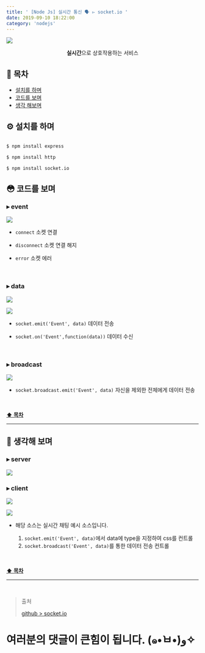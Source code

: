 ```yaml
---
title: ' [Node Js] 실시간 통신 🗣 ▻ socket.io '
date: 2019-09-10 18:22:00
category: 'nodejs'
---
```


![](../../../assets/nodejs/socket-io/nodejs.socket.io.logo.png)
  
<center><strong>실시간</strong>으로 상호작용하는 서비스</center>

## **💎 목차**
  * [설치를 하며](#️-설치를-하며)
  * [코드를 보며](#-코드를-보며)
  * [생각 해보며](#-생각해-보며)

## **⚙️ 설치를 하며**

```sh

$ npm install express

$ npm install http

$ npm install socket.io

```

## **😳 코드를 보며**

### ▸ event

![](../../../assets/nodejs/socket-io/nodejs.socket.io.1.png)
<br />

- `connect` 소켓 연결

- `disconnect` 소켓 연결 해지

- `error` 소켓 에러

<br />

### ▸ data

![](../../../assets/nodejs/socket-io/nodejs.socket.io.2.png)
<br />

![](../../../assets/nodejs/socket-io/nodejs.socket.io.3.png)
<br />

- `socket.emit('Event', data)` 데이터 전송

- `socket.on('Event',function(data))` 데이터 수신

<br />

### ▸ broadcast

![](../../../assets/nodejs/socket-io/nodejs.socket.io.4.png)
<br />

- `socket.broadcast.emit('Event', data)` 자신을 제외한 전체에게 데이터 전송

<br />

**[⬆ 목차](#-목차)**

---

## **🤔 생각해 보며**

### ▸ server

![](../../../assets/nodejs/socket-io/nodejs.socket.io.server.png)
<br />

### ▸ client

![](../../../assets/nodejs/socket-io/nodejs.socket.io.client.1.png)
<br />

![](../../../assets/nodejs/socket-io/nodejs.socket.io.client.2.png)
<br />

* 해당 소스는 실시간 채팅 예시 소스입니다.

  1. `socket.emit('Event', data)`에서 data에 type을 지정하여 css를 컨트롤
  2. `socket.broadcast('Event', data)`를 통한 데이터 전송 컨트롤

<br />

**[⬆ 목차](#-목차)**

---

<br />

> 출처
>
> <a href="https://github.com/bynodejs/socket.io" target="_blank">github > socket.io</a>

# 여러분의 댓글이 큰힘이 됩니다. (๑•̀ㅂ•́)و✧
